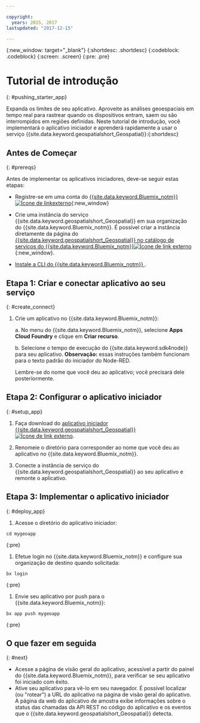 ```yaml
---

copyright:
  years: 2015, 2017
lastupdated: "2017-12-15"

---
```


<!-- Attribute definitions -->
{:new_window: target="_blank"}
{:shortdesc: .shortdesc}
{:codeblock: .codeblock}
{:screen: .screen}
{:pre: .pre}

# Tutorial de introdução
{: #pushing_starter_app}

Expanda os limites de seu aplicativo. Aproveite as análises geoespaciais em tempo real para rastrear quando os dispositivos entram, saem ou são interrompidos em regiões definidas. Neste tutorial de introdução, você implementará o aplicativo iniciador e aprenderá rapidamente a usar o serviço {{site.data.keyword.geospatialshort_Geospatial}}:{:shortdesc}

## Antes de Começar
{: #prereqs}

Antes de implementar os aplicativos iniciadores, deve-se seguir estas etapas:

* Registre-se em uma conta do [{{site.data.keyword.Bluemix_notm}} ![Ícone de linkexterno](../../icons/launch-glyph.svg "Ícone de link externo")](https://console.{DomainName}/registration){:new_window}

* Crie uma instância do serviço {{site.data.keyword.geospatialshort_Geospatial}} em sua organização do {{site.data.keyword.Bluemix_notm}}. É possível criar a instância diretamente da página do [{{site.data.keyword.geospatialshort_Geospatial}} no catálogo de serviços do {{site.data.keyword.Bluemix_notm}}![Ícone de link externo](../../icons/launch-glyph.svg "Ícone de link externo")](https://console.{DomainName}/catalog/services/geospatial-analytics/){:new_window}.  
* [Instale a CLI do {{site.data.keyword.Bluemix_notm}} ](https://console.bluemix.net/docs/cloud-platform/cli/reference/bluemix_cli/download_cli.html#download_install).

## Etapa 1: Criar e conectar aplicativo ao seu serviço
{: #create_connect}

1. Crie um aplicativo no {{site.data.keyword.Bluemix_notm}}:

    a. No menu do {{site.data.keyword.Bluemix_notm}}, selecione **Apps Cloud Foundry** e clique em **Criar recurso**.

    b. Selecione o tempo de execução do {{site.data.keyword.sdk4node}} para seu aplicativo.
    **Observação:** essas instruções também funcionam para o texto padrão do iniciador do Node-RED.

      Lembre-se do nome que você deu ao aplicativo; você precisará dele posteriormente.

## Etapa 2: Configurar o aplicativo iniciador
{: #setup_app}

1. Faça download do [ aplicativo iniciador {{site.data.keyword.geospatialshort_Geospatial}}  ![Ícone de link externo](../../icons/launch-glyph.svg "Ícone de link externo")](https://developer.ibm.com/streamsdev/wp-content/uploads/sites/15/2017/09/geo-starter.zip).

1. Renomeie o diretório para corresponder ao nome que você deu ao aplicativo no {{site.data.keyword.Bluemix_notm}}.
1. Conecte a instância de serviço do {{site.data.keyword.geospatialshort_Geospatial}} ao seu aplicativo e remonte o aplicativo.

## Etapa 3: Implementar o aplicativo iniciador
{: #deploy_app}

1. Acesse o diretório do aplicativo iniciador:
  <pre><code>cd mygeoapp</code></pre>
  {:pre}

1. Efetue login no {{site.data.keyword.Bluemix_notm}} e configure sua organização de destino quando solicitada:
  <pre><code>bx login</code></pre>
  {:pre}

1. Envie seu aplicativo por push para o {{site.data.keyword.Bluemix_notm}}:
  <pre><code>bx app push mygeoapp</code></pre>
  {:pre}

## O que fazer em seguida
{: #next}

* Acesse a página de visão geral do aplicativo, acessível a partir do painel do {{site.data.keyword.Bluemix_notm}}, para verificar se
            seu aplicativo foi iniciado com êxito.
* Ative seu aplicativo para vê-lo em seu navegador. É possível localizar (ou "rotear") a URL do aplicativo
            na página de visão geral do aplicativo. A página da web do aplicativo de amostra exibe informações
            sobre o status das chamadas da API REST no código do aplicativo e os eventos
            que o {{site.data.keyword.geospatialshort_Geospatial}}
            detecta.
